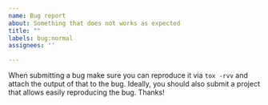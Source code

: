 ```yaml
---
name: Bug report
about: Something that does not works as expected
title: ""
labels: bug:normal
assignees: ''

---
```


When submitting a bug make sure you can reproduce it via ``tox -rvv`` and attach the output of that to the bug. Ideally, you should also submit a project that allows easily reproducing the bug. Thanks!
